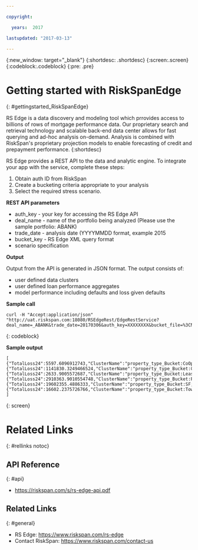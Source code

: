 ```yaml
---

copyright:

  years:  2017

lastupdated: "2017-03-13"

---
```


{:new_window: target="_blank"}
{:shortdesc: .shortdesc}
{:screen:.screen}
{:codeblock:.codeblock}
{:pre: .pre}

# Getting started with RiskSpanEdge
{: #gettingstarted_RiskSpanEdge}

RS Edge is a data discovery and modeling tool which prrovides access to billions of rows of mortgage performance data.  Our proprietary search and retrieval technology and scalable back-end data center allows for fast querying and ad-hoc analysis on-demand. Analysis is combined with RiskSpan's proprietary projection models to enable forecasting of credit and prepayment performance.
{:shortdesc}


RS Edge provides a REST API to the data and analytic engine. To integrate your app with the service, complete these steps: 
1. Obtain auth ID from RiskSpan
2. Create a bucketing criteria appropriate to your analysis
3. Select the required stress scenario.


**REST API parameters**

* auth_key - your key for accessing the RS Edge API
* deal_name - name of the portfolio being analyzed (Please use the sample portfolio: ABANK)
* trade_date - analysis date (YYYYMMDD format, example 2015 
* bucket_key - RS Edge XML query format
* scenario specification


**Output**

Output from the API is generated in JSON format. The output consists of:
* user defined data clusters
* user defined loan performance aggregates
* model performance including defaults and loss given defaults


**Sample call**

```
curl -H "Accept:application/json" "http://uat.riskspan.com:18080/RSEdgeRest/EdgeRestService?deal_name=_ABANK&trade_date=20170306&auth_key=XXXXXXXX&bucket_file=%3CNewBucketingFile%3E%3CDataset%20Value=%22_ABANK%22%20/%3E%3CBucket%20Type=%22FactorDate%22%20Min=%2220150301%22%20Max=%2220150301%22%20Step=%221%22%20/%3E%3CBucket%20Type=%22property_type%22%20Value=%22Condo~MH~PUD~SF~Townhouse%22%20FilterFlag=%221%22%20/%3E%3CResultset%20Value=%22ScenarioSevereStress%22/%3E%3C/NewBucketingFile%3E"
```
{: codeblock}


**Sample output** 

```
[
{"TotalLoss24":5597.6096912743,"ClusterName":"property_type_Bucket:CoOp;FactorDate_Bucket:20150301","TotalDefault24":28972.4729673213,"FactorDate":20150301},
{"TotalLoss24":1141830.3249466524,"ClusterName":"property_type_Bucket:Condo;FactorDate_Bucket:20150301","TotalDefault24":5239660.846315403,"FactorDate":20150301},
{"TotalLoss24":2633.9005572687,"ClusterName":"property_type_Bucket:Lease;FactorDate_Bucket:20150301","TotalDefault24":14105.2054139588,"FactorDate":20150301},
{"TotalLoss24":2910363.9010554748,"ClusterName":"property_type_Bucket:PUD;FactorDate_Bucket:20150301","TotalDefault24":1.049387823253114E7,"FactorDate":20150301},
{"TotalLoss24":19602355.4886333,"ClusterName":"property_type_Bucket:SF;FactorDate_Bucket:20150301","TotalDefault24":7.659159340336753E7,"FactorDate":20150301},
{"TotalLoss24":16602.2375726766,"ClusterName":"property_type_Bucket:Townhouse;FactorDate_Bucket:20150301","TotalDefault24":60480.4719230693,"FactorDate":20150301}
]
```
{: screen}


# Related Links
{: #rellinks notoc}

## API Reference
{: #api}

*  https://riskspan.com/s/rs-edge-api.pdf


## Related Links
{: #general}

* RS Edge: https://www.riskspan.com/rs-edge
* Contact RiskSpan: https://www.riskspan.com/contact-us
